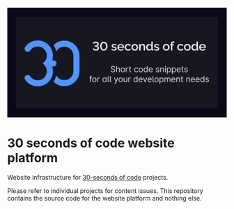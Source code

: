 [![Logo](/assets/logo.png)](https://www.30secondsofcode.org/)

# 30 seconds of code website platform

Website infrastructure for [30-seconds of code](https://github.com/30-seconds) projects.

Please refer to individual projects for content issues.
This repository contains the source code for the website platform and nothing else.
